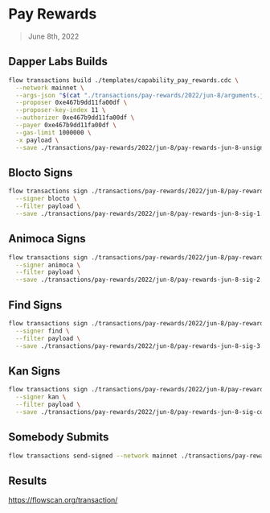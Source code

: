 # Pay Rewards
> June 8th, 2022

## Dapper Labs Builds

```sh
flow transactions build ./templates/capability_pay_rewards.cdc \
  --network mainnet \
  --args-json "$(cat "./transactions/pay-rewards/2022/jun-8/arguments.json")" \
  --proposer 0xe467b9dd11fa00df \
  --proposer-key-index 11 \
  --authorizer 0xe467b9dd11fa00df \
  --payer 0xe467b9dd11fa00df \
  --gas-limit 1000000 \
  -x payload \
  --save ./transactions/pay-rewards/2022/jun-8/pay-rewards-jun-8-unsigned.rlp
```

## Blocto Signs

```sh
flow transactions sign ./transactions/pay-rewards/2022/jun-8/pay-rewards-jun-8-unsigned.rlp \
  --signer blocto \
  --filter payload \
  --save ./transactions/pay-rewards/2022/jun-8/pay-rewards-jun-8-sig-1.rlp
```

## Animoca Signs

```sh
flow transactions sign ./transactions/pay-rewards/2022/jun-8/pay-rewards-jun-8-sig-1.rlp \
  --signer animoca \
  --filter payload \
  --save ./transactions/pay-rewards/2022/jun-8/pay-rewards-jun-8-sig-2.rlp
```

## Find Signs

```sh
flow transactions sign ./transactions/pay-rewards/2022/jun-8/pay-rewards-jun-8-sig-2.rlp \
  --signer find \
  --filter payload \
  --save ./transactions/pay-rewards/2022/jun-8/pay-rewards-jun-8-sig-3.rlp
```

## Kan Signs

```sh
flow transactions sign ./transactions/pay-rewards/2022/jun-8/pay-rewards-jun-8-sig-3.rlp \
  --signer kan \
  --filter payload \
  --save ./transactions/pay-rewards/2022/jun-8/pay-rewards-jun-8-sig-complete.rlp
```

## Somebody Submits

```sh
flow transactions send-signed --network mainnet ./transactions/pay-rewards/2022/jun-8/pay-rewards-jun-8-sig-complete.rlp
```

## Results

https://flowscan.org/transaction/
